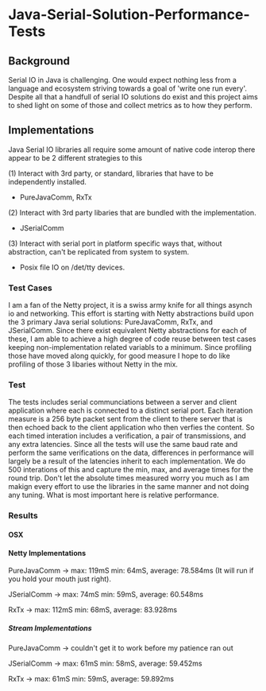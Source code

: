 # Java-Serial-Solution-Performance-Tests

## Background
Serial IO in Java is challenging. One would expect nothing less from a language and ecosystem striving towards a goal of 'write one run every'. Despite all that a handfull of serial IO solutions do exist and this project aims to shed light on some of those and collect metrics as to how they perform.

## Implementations
Java Serial IO libraries all require some amount of native code interop there appear to be 2 different strategies to this

(1) Interact with 3rd party, or standard, libraries that have to be independently installed.
- PureJavaComm, RxTx

(2) Interact with 3rd party libaries that are bundled with the implementation.
- JSerialComm

(3) Interact with serial port in platform specific ways that, without abstraction, can't be replicated from system to system.
- Posix file IO on /det/tty devices.

### Test Cases
I am a fan of the Netty project, it is a swiss army knife for all things asynch io and networking. This effort is starting with Netty abstractions build upon the 3 primary Java serial solutions: PureJavaComm, RxTx, and JSerialComm. Since there exist equivalent Netty abstractions for each of these, I am able to achieve a high degree of code reuse between test cases keeping non-implementation related variabls to a minimum. Since profiling those have moved along quickly, for good measure I hope to do like profiling of those 3 libaries without Netty in the mix. 

### Test
The tests includes serial communciations between a server and client application where each is connected to a distinct serial port. Each iteration measure is a 256 byte packet sent from the client to there server that is then echoed back to the client application who then verfies the content. So each timed interation includes a verification, a pair of transmissions, and any extra latencies. Since all the tests will use the same baud rate and perform the same verifications on the data, differences in performance will largely be a result of the latencies inherit to each implementation. We do 500 interations of this and capture the min, max, and average times for the round trip. Don't let the absolute times measured worry you much as I am makign every effort to use the libraries in the same manner and not doing any tuning. What is most important here is relative performance.

### Results

#### OSX
#### Netty Implementations
PureJavaComm -> max: 119mS min: 64mS, average: 78.584ms (It will run if you hold your mouth just right).

JSerialComm -> max: 74mS  min: 59mS, average: 60.548ms 
 
RxTx         -> max: 112mS min: 68mS, average: 83.928ms

##### Stream Implementations
PureJavaComm -> couldn't get it to work before my patience ran out

JSerialComm -> max: 61mS min: 58mS, average: 59.452ms

RxTx -> max: 61mS min: 59mS, average: 59.892ms
